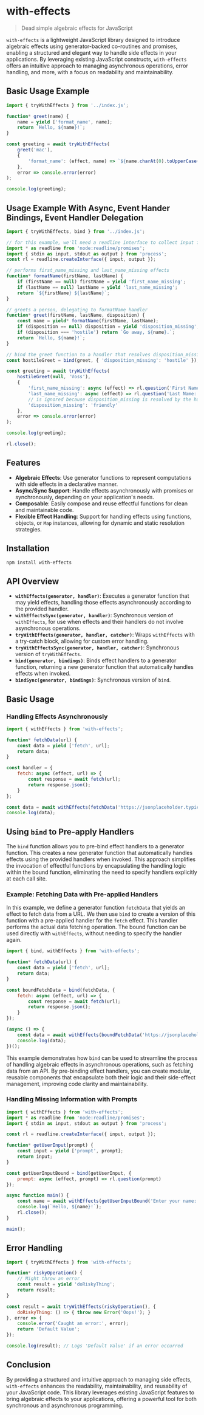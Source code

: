 # with-effects

> Dead simple algebraic effects for JavaScript

`with-effects` is a lightweight JavaScript library designed to introduce algebraic effects using generator-backed co-routines and promises, enabling a structured and elegant way to handle side effects in your applications. By leveraging existing JavaScript constructs, `with-effects` offers an intuitive approach to managing asynchronous operations, error handling, and more, with a focus on readability and maintainability.

## Basic Usage Example

```javascript
import { tryWithEffects } from '../index.js';

function* greet(name) {
    name = yield ['format_name', name];
    return `Hello, ${name}!`;
}

const greeting = await tryWithEffects(
    greet('mac'),
    {
        'format_name': (effect, name) => `${name.charAt(0).toUpperCase()}${name.slice(1)}`
    },
    error => console.error(error)
);

console.log(greeting);
```

## Usage Example With Async, Event Hander Bindings, Event Handler Delegation

```javascript
import { tryWithEffects, bind } from '../index.js';

// for this example, we'll need a readline interface to collect input from the user
import * as readline from 'node:readline/promises';
import { stdin as input, stdout as output } from 'process';
const rl = readline.createInterface({ input, output });

// performs first_name_missing and last_name_missing effects
function* formatName(firstName, lastName) {
    if (firstName == null) firstName = yield 'first_name_missing';
    if (lastName == null) lastName = yield 'last_name_missing';
    return `${firstName} ${lastName}`;
}

// greets a person, delegating to formatName handler
function* greet(firstName, lastName, disposition) {
    const name = yield* formatName(firstName, lastName);
    if (disposition == null) disposition = yield 'disposition_missing';
    if (disposition === 'hostile') return `Go away, ${name}.`;
    return `Hello, ${name}!`;
}

// bind the greet function to a handler that resolves disposition_missing
const hostileGreet = bind(greet, { 'disposition_missing': 'hostile' });

const greeting = await tryWithEffects(
    hostileGreet(null, 'Voss'),
    {
        'first_name_missing': async (effect) => rl.question('First Name: '), // to which you might respond "Baba"
        'last_name_missing': async (effect) => rl.question('Last Name: '),
        // is ignored because disposition_missing is resolved by the handler
        'disposition_missing': 'friendly'
    },
    error => console.error(error)
);

console.log(greeting);

rl.close();
```

## Features

- **Algebraic Effects**: Use generator functions to represent computations with side effects in a declarative manner.
- **Async/Sync Support**: Handle effects asynchronously with promises or synchronously, depending on your application's needs.
- **Composable**: Easily compose and reuse effectful functions for clean and maintainable code.
- **Flexible Effect Handling**: Support for handling effects using functions, objects, or `Map` instances, allowing for dynamic and static resolution strategies.

## Installation

```sh
npm install with-effects
```

## API Overview

- **`withEffects(generator, handler)`**: Executes a generator function that may yield effects, handling those effects asynchronously according to the provided handler.
- **`withEffectsSync(generator, handler)`**: Synchronous version of `withEffects`, for use when effects and their handlers do not involve asynchronous operations.
- **`tryWithEffects(generator, handler, catcher)`**: Wraps `withEffects` with a try-catch block, allowing for custom error handling.
- **`tryWithEffectsSync(generator, handler, catcher)`**: Synchronous version of `tryWithEffects`.
- **`bind(generator, bindings)`**: Binds effect handlers to a generator function, returning a new generator function that automatically handles effects when invoked.
- **`bindSync(generator, bindings)`**: Synchronous version of `bind`.

## Basic Usage

### Handling Effects Asynchronously

```js
import { withEffects } from 'with-effects';

function* fetchData(url) {
    const data = yield ['fetch', url];
    return data;
}

const handler = {
    fetch: async (effect, url) => {
        const response = await fetch(url);
        return response.json();
    }
};

const data = await withEffects(fetchData('https://jsonplaceholder.typicode.com/todos/1'), handler);
console.log(data);
```

## Using `bind` to Pre-apply Handlers

The `bind` function allows you to pre-bind effect handlers to a generator function. This creates a new generator function that automatically handles effects using the provided handlers when invoked. This approach simplifies the invocation of effectful functions by encapsulating the handling logic within the bound function, eliminating the need to specify handlers explicitly at each call site.

### Example: Fetching Data with Pre-applied Handlers

In this example, we define a generator function `fetchData` that yields an effect to fetch data from a URL. We then use `bind` to create a version of this function with a pre-applied handler for the `fetch` effect. This handler performs the actual data fetching operation. The bound function can be used directly with `withEffects`, without needing to specify the handler again.

```js
import { bind, withEffects } from 'with-effects';

function* fetchData(url) {
    const data = yield ['fetch', url];
    return data;
}

const boundFetchData = bind(fetchData, {
    fetch: async (effect, url) => {
        const response = await fetch(url);
        return response.json();
    }
});

(async () => {
    const data = await withEffects(boundFetchData('https://jsonplaceholder.typicode.com/todos/1'));
    console.log(data);
})();
```

This example demonstrates how `bind` can be used to streamline the process of handling algebraic effects in asynchronous operations, such as fetching data from an API. By pre-binding effect handlers, you can create modular, reusable components that encapsulate both their logic and their side-effect management, improving code clarity and maintainability.

### Handling Missing Information with Prompts

```js
import { withEffects } from 'with-effects';
import * as readline from 'node:readline/promises';
import { stdin as input, stdout as output } from 'process';

const rl = readline.createInterface({ input, output });

function* getUserInput(prompt) {
    const input = yield ['prompt', prompt];
    return input;
}

const getUserInputBound = bind(getUserInput, {
    prompt: async (effect, prompt) => rl.question(prompt)
});

async function main() {
    const name = await withEffects(getUserInputBound('Enter your name: '));
    console.log(`Hello, ${name}!`);
    rl.close();
}

main();
```

## Error Handling

```js
import { tryWithEffects } from 'with-effects';

function* riskyOperation() {
    // Might throw an error
    const result = yield 'doRiskyThing';
    return result;
}

const result = await tryWithEffects(riskyOperation(), {
    doRiskyThing: () => { throw new Error('Oops!'); }
}, error => {
    console.error('Caught an error:', error);
    return 'Default Value';
});

console.log(result); // Logs 'Default Value' if an error occurred
```

## Conclusion

By providing a structured and intuitive approach to managing side effects, `with-effects` enhances the readability, maintainability, and reusability of your JavaScript code. This library leverages existing JavaScript features to bring algebraic effects to your applications, offering a powerful tool for both synchronous and asynchronous programming.
